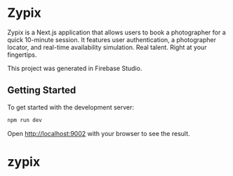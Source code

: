 # Zypix

Zypix is a Next.js application that allows users to book a photographer for a quick 10-minute session. It features user authentication, a photographer locator, and real-time availability simulation. Real talent. Right at your fingertips.

This project was generated in Firebase Studio.

## Getting Started

To get started with the development server:

```bash
npm run dev
```

Open [http://localhost:9002](http://localhost:9002) with your browser to see the result.
# zypix

